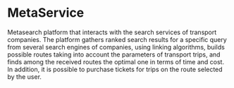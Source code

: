# MetaService
Metasearch platform that interacts with the search services of transport companies. 
The platform gathers ranked search results for a specific query from several search engines of companies, using linking algorithms, builds possible routes taking into account the parameters of transport trips, and finds among the received routes the optimal one in terms of time and cost.
In addition, it is possible to purchase tickets for trips on the route selected by the user.